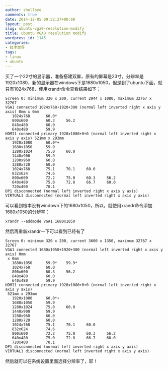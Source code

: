 ```yaml
---
author: shellbye
comments: true
date: 2014-12-05 09:32:27+00:00
layout: post
slug: ubuntu-vga0-resolution-modify
title: ubuntu VGA0 resolution modify
wordpress_id: 1145
categories:
- 技术世界
tags:
- linux
- ubuntu
---
```


买了一个22寸的显示器，准备搭建双屏，原有的屏幕是23寸，分辨率是1920x1080，新的显示器在windows下是1680x1050，但是到了ubuntu下面，就只有1024x768，使用xrandr命令查看结果如下：

    
    Screen 0: minimum 320 x 200, current 2944 x 1080, maximum 32767 x 32767
    VGA1 connected 1024x768+1920+300 (normal left inverted right x axis y axis) 0mm x 0mm
       1024x768       60.0* 
       800x600        60.3     56.2  
       848x480        60.0  
       640x480        59.9  
    HDMI1 connected primary 1920x1080+0+0 (normal left inverted right x axis y axis) 521mm x 293mm
       1920x1080      60.0*+
       1680x1050      59.9  
       1280x1024      75.0     60.0  
       1440x900       59.9  
       1280x960       60.0  
       1280x720       60.0  
       1024x768       75.1     70.1     60.0  
       832x624        74.6  
       800x600        72.2     75.0     60.3     56.2  
       640x480        75.0     72.8     66.7     60.0  
       720x400        70.1  
    DP1 disconnected (normal left inverted right x axis y axis)
    VIRTUAL1 disconnected (normal left inverted right x axis y axis)
    



可以看到根本没有windown下的1680x1050，所以，就使用xrandr命令添加1680x1050的分辨率：

    
    xrandr --addmode VGA1 1680x1050



然后再重新xrandr一下可以看到已经有了

    
    Screen 0: minimum 320 x 200, current 3600 x 1350, maximum 32767 x 32767
    VGA1 connected 1680x1050+1920+300 (normal left inverted right x axis y axis) 0mm
     x 0mm
       1680x1050      59.9*    59.9* 
       1024x768       60.0  
       800x600        60.3     56.2  
       848x480        60.0  
       640x480        59.9  
    HDMI1 connected primary 1920x1080+0+0 (normal left inverted right x axis y axis)
     521mm x 293mm
       1920x1080      60.0*+
       1680x1050      59.9  
       1280x1024      75.0     60.0  
       1440x900       59.9  
       1280x960       60.0  
       1280x720       60.0  
       1024x768       75.1     70.1     60.0  
       832x624        74.6  
       800x600        72.2     75.0     60.3     56.2  
       640x480        75.0     72.8     66.7     60.0  
       720x400        70.1  
    DP1 disconnected (normal left inverted right x axis y axis)
    VIRTUAL1 disconnected (normal left inverted right x axis y axis)
    



然后就可以在系统设置里面选择分辨率了，耶！
